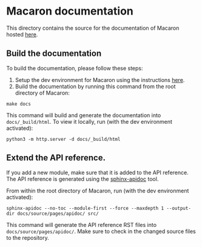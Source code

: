 # Macaron documentation
This directory contains the source for the documentation of Macaron hosted [here](https://oracle-samples.github.io/macaron/).

## Build the documentation

To build the documentation, please follow these steps:
1. Setup the dev environment for Macaron using the instructions [here](../README.md#getting-started).
2. Build the documentation by running this command from the root directory of Macaron:
```
make docs
```

This command will build and generate the documentation into `docs/_build/html`. To view it locally, run (with the dev environment activated):

```
python3 -m http.server -d docs/_build/html
```

## Extend the API reference.

If you add a new module, make sure that it is added to the API reference. The API reference is generated using the [sphinx-apidoc](https://www.sphinx-doc.org/en/master/man/sphinx-apidoc.html) tool.

From within the root directory of Macaron, run (with the dev environment activated):
```
sphinx-apidoc --no-toc --module-first --force --maxdepth 1 --output-dir docs/source/pages/apidoc/ src/
```

This command will  generate the API reference RST files into `docs/source/pages/apidoc/`. Make sure to check in the changed source files to the repository.
